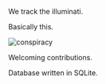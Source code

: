 We track the illuminati.

Basically this.

![conspiracy](https://user-images.githubusercontent.com/25357920/202854997-45e0acd3-85b0-46e9-9ecd-84ac9ec44221.jpg)



Welcoming contributions.

Database written in SQLite.
